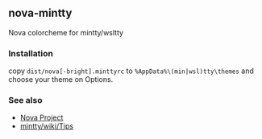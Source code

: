 nova-mintty
---

Nova colorcheme for mintty/wsltty


### Installation

copy `dist/nova[-bright].minttyrc` to `%AppData%\(min|wsl)tty\themes` and choose your theme on Options.

### See also

- [Nova Project](https://trevordmiller.com/projects/nova)
- [mintty/wiki/Tips](https://github.com/mintty/mintty/wiki/Tips)

